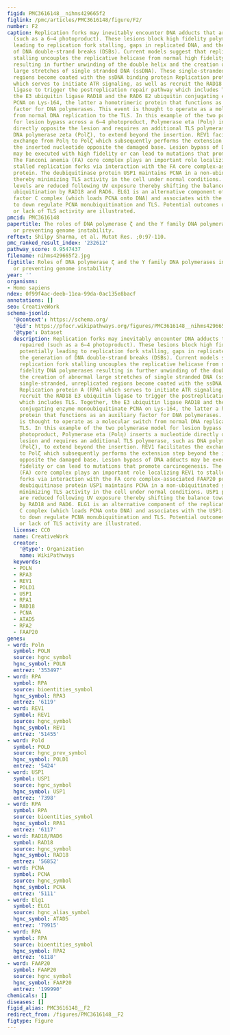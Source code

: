 ```yaml
---
figid: PMC3616148__nihms429665f2
figlink: /pmc/articles/PMC3616148/figure/F2/
number: F2
caption: Replication forks may inevitably encounter DNA adducts that are not repaired
  (such as a 6–4 photoproduct). These lesions block high fidelity polymerases, potentially
  leading to replication fork stalling, gaps in replicated DNA, and the generation
  of DNA double-strand breaks (DSBs). Current models suggest that replication fork
  stalling uncouples the replicative helicase from normal high fidelity DNA polymerases
  resulting in further unwinding of the double helix and the creation of abnormal
  large stretches of single stranded DNA (ssDNA). These single-stranded, unreplicated
  regions become coated with the ssDNA binding protein Replication protein A (RPA)
  which serves to initiate ATR signaling, as well as recruit the RAD18 E3 ubiquitin
  ligase to trigger the postreplication repair pathway which includes TLS. Together,
  the E3 ubiquitin ligase RAD18 and the RAD6 E2 ubiquitin conjugating enzyme monoubiquitinate
  PCNA on Lys-164, the latter a homotrimeric protein that functions as an auxiliary
  factor for DNA polymerases. This event is thought to operate as a molecular switch
  from normal DNA replication to the TLS. In this example of the two polymerase model
  for lesion bypass across a 6–4 photoproduct, Polymerase eta (Polη) inserts a nucleotide
  directly opposite the lesion and requires an additional TLS polymerase, such as
  DNA polymerase zeta (Polζ), to extend beyond the insertion. REV1 facilitates the
  exchange from Polη to Polζ which subsequently performs the extension step beyond
  the inserted nucleotide opposite the damaged base. Lesion bypass of DNA adducts
  may be executed with high fidelity or can lead to mutations that promote carcinogenesis.
  The Fanconi anemia (FA) core complex plays an important role localizing REV1 to
  stalled replication forks via interaction with the FA core complex-associated FAAP20
  protein. The deubiquitinase protein USP1 maintains PCNA in a non-ubiquitinated state
  thereby minimizing TLS activity in the cell under normal conditions. USP1 proteins
  levels are reduced following UV exposure thereby shifting the balance towards PCNA
  ubiquitination by RAD18 and RAD6. ELG1 is an alternative component of the replication
  factor C complex (which loads PCNA onto DNA) and associates with the USP1-UAF1 complex
  to down regulate PCNA monubiquitination and TLS. Potential outcomes of TLS activity
  or lack of TLS activity are illustrated.
pmcid: PMC3616148
papertitle: The roles of DNA polymerase ζ and the Y family DNA polymerases in promoting
  or preventing genome instability.
reftext: Shilpy Sharma, et al. Mutat Res. ;0:97-110.
pmc_ranked_result_index: '232612'
pathway_score: 0.9547437
filename: nihms429665f2.jpg
figtitle: Roles of DNA polymerase ζ and the Y family DNA polymerases in promoting
  or preventing genome instability
year: ''
organisms:
- Homo sapiens
ndex: 0f99f4ac-deeb-11ea-99da-0ac135e8bacf
annotations: []
seo: CreativeWork
schema-jsonld:
  '@context': https://schema.org/
  '@id': https://pfocr.wikipathways.org/figures/PMC3616148__nihms429665f2.html
  '@type': Dataset
  description: Replication forks may inevitably encounter DNA adducts that are not
    repaired (such as a 6–4 photoproduct). These lesions block high fidelity polymerases,
    potentially leading to replication fork stalling, gaps in replicated DNA, and
    the generation of DNA double-strand breaks (DSBs). Current models suggest that
    replication fork stalling uncouples the replicative helicase from normal high
    fidelity DNA polymerases resulting in further unwinding of the double helix and
    the creation of abnormal large stretches of single stranded DNA (ssDNA). These
    single-stranded, unreplicated regions become coated with the ssDNA binding protein
    Replication protein A (RPA) which serves to initiate ATR signaling, as well as
    recruit the RAD18 E3 ubiquitin ligase to trigger the postreplication repair pathway
    which includes TLS. Together, the E3 ubiquitin ligase RAD18 and the RAD6 E2 ubiquitin
    conjugating enzyme monoubiquitinate PCNA on Lys-164, the latter a homotrimeric
    protein that functions as an auxiliary factor for DNA polymerases. This event
    is thought to operate as a molecular switch from normal DNA replication to the
    TLS. In this example of the two polymerase model for lesion bypass across a 6–4
    photoproduct, Polymerase eta (Polη) inserts a nucleotide directly opposite the
    lesion and requires an additional TLS polymerase, such as DNA polymerase zeta
    (Polζ), to extend beyond the insertion. REV1 facilitates the exchange from Polη
    to Polζ which subsequently performs the extension step beyond the inserted nucleotide
    opposite the damaged base. Lesion bypass of DNA adducts may be executed with high
    fidelity or can lead to mutations that promote carcinogenesis. The Fanconi anemia
    (FA) core complex plays an important role localizing REV1 to stalled replication
    forks via interaction with the FA core complex-associated FAAP20 protein. The
    deubiquitinase protein USP1 maintains PCNA in a non-ubiquitinated state thereby
    minimizing TLS activity in the cell under normal conditions. USP1 proteins levels
    are reduced following UV exposure thereby shifting the balance towards PCNA ubiquitination
    by RAD18 and RAD6. ELG1 is an alternative component of the replication factor
    C complex (which loads PCNA onto DNA) and associates with the USP1-UAF1 complex
    to down regulate PCNA monubiquitination and TLS. Potential outcomes of TLS activity
    or lack of TLS activity are illustrated.
  license: CC0
  name: CreativeWork
  creator:
    '@type': Organization
    name: WikiPathways
  keywords:
  - POLN
  - RPA3
  - REV1
  - POLD1
  - USP1
  - RPA1
  - RAD18
  - PCNA
  - ATAD5
  - RPA2
  - FAAP20
genes:
- word: Poln
  symbol: POLN
  source: hgnc_symbol
  hgnc_symbol: POLN
  entrez: '353497'
- word: RPA
  symbol: RPA
  source: bioentities_symbol
  hgnc_symbol: RPA3
  entrez: '6119'
- word: REV1
  symbol: REV1
  source: hgnc_symbol
  hgnc_symbol: REV1
  entrez: '51455'
- word: Pold
  symbol: POLD
  source: hgnc_prev_symbol
  hgnc_symbol: POLD1
  entrez: '5424'
- word: USP1
  symbol: USP1
  source: hgnc_symbol
  hgnc_symbol: USP1
  entrez: '7398'
- word: RPA
  symbol: RPA
  source: bioentities_symbol
  hgnc_symbol: RPA1
  entrez: '6117'
- word: RAD18/RAD6
  symbol: RAD18
  source: hgnc_symbol
  hgnc_symbol: RAD18
  entrez: '56852'
- word: PCNA
  symbol: PCNA
  source: hgnc_symbol
  hgnc_symbol: PCNA
  entrez: '5111'
- word: Elg1
  symbol: ELG1
  source: hgnc_alias_symbol
  hgnc_symbol: ATAD5
  entrez: '79915'
- word: RPA
  symbol: RPA
  source: bioentities_symbol
  hgnc_symbol: RPA2
  entrez: '6118'
- word: FAAP20
  symbol: FAAP20
  source: hgnc_symbol
  hgnc_symbol: FAAP20
  entrez: '199990'
chemicals: []
diseases: []
figid_alias: PMC3616148__F2
redirect_from: /figures/PMC3616148__F2
figtype: Figure
---
```


